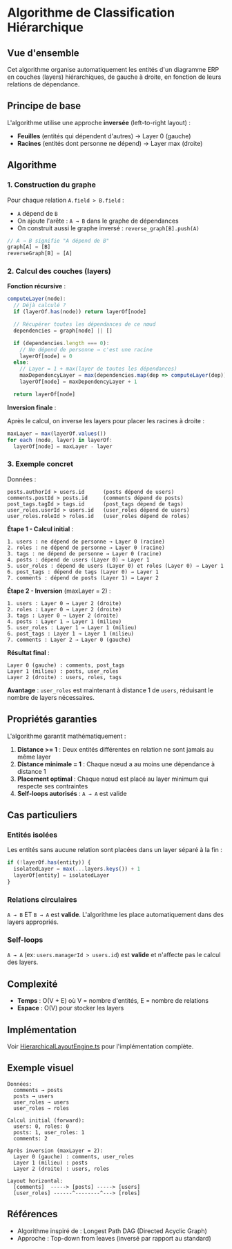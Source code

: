 # Algorithme de Classification Hiérarchique

## Vue d'ensemble

Cet algorithme organise automatiquement les entités d'un diagramme ERP en couches (layers) hiérarchiques, de gauche à droite, en fonction de leurs relations de dépendance.

## Principe de base

L'algorithme utilise une approche **inversée** (left-to-right layout) :

- **Feuilles** (entités qui dépendent d'autres) → Layer 0 (gauche)
- **Racines** (entités dont personne ne dépend) → Layer max (droite)

## Algorithme

### 1. Construction du graphe

Pour chaque relation `A.field > B.field` :
- `A` dépend de `B`
- On ajoute l'arête : `A → B` dans le graphe de dépendances
- On construit aussi le graphe inversé : `reverse_graph[B].push(A)`

```typescript
// A → B signifie "A dépend de B"
graph[A] = [B]
reverseGraph[B] = [A]
```

### 2. Calcul des couches (layers)

**Fonction récursive** :

```typescript
computeLayer(node):
  // Déjà calculé ?
  if (layerOf.has(node)) return layerOf[node]

  // Récupérer toutes les dépendances de ce nœud
  dependencies = graph[node] || []

  if (dependencies.length === 0):
    // Ne dépend de personne → c'est une racine
    layerOf[node] = 0
  else:
    // Layer = 1 + max(layer de toutes les dépendances)
    maxDependencyLayer = max(dependencies.map(dep => computeLayer(dep)))
    layerOf[node] = maxDependencyLayer + 1

  return layerOf[node]
```

**Inversion finale** :

Après le calcul, on inverse les layers pour placer les racines à droite :

```typescript
maxLayer = max(layerOf.values())
for each (node, layer) in layerOf:
  layerOf[node] = maxLayer - layer
```

### 3. Exemple concret

Données :
```
posts.authorId > users.id      (posts dépend de users)
comments.postId > posts.id     (comments dépend de posts)
post_tags.tagId > tags.id      (post_tags dépend de tags)
user_roles.userId > users.id   (user_roles dépend de users)
user_roles.roleId > roles.id   (user_roles dépend de roles)
```

**Étape 1 - Calcul initial** :
```
1. users : ne dépend de personne → Layer 0 (racine)
2. roles : ne dépend de personne → Layer 0 (racine)
3. tags : ne dépend de personne → Layer 0 (racine)
4. posts : dépend de users (Layer 0) → Layer 1
5. user_roles : dépend de users (Layer 0) et roles (Layer 0) → Layer 1
6. post_tags : dépend de tags (Layer 0) → Layer 1
7. comments : dépend de posts (Layer 1) → Layer 2
```

**Étape 2 - Inversion** (maxLayer = 2) :
```
1. users : Layer 0 → Layer 2 (droite)
2. roles : Layer 0 → Layer 2 (droite)
3. tags : Layer 0 → Layer 2 (droite)
4. posts : Layer 1 → Layer 1 (milieu)
5. user_roles : Layer 1 → Layer 1 (milieu)
6. post_tags : Layer 1 → Layer 1 (milieu)
7. comments : Layer 2 → Layer 0 (gauche)
```

**Résultat final** :
```
Layer 0 (gauche) : comments, post_tags
Layer 1 (milieu) : posts, user_roles
Layer 2 (droite) : users, roles, tags
```

**Avantage** : `user_roles` est maintenant à distance 1 de `users`, réduisant le nombre de layers nécessaires.

## Propriétés garanties

L'algorithme garantit mathématiquement :

1. **Distance >= 1** : Deux entités différentes en relation ne sont jamais au même layer
2. **Distance minimale = 1** : Chaque nœud a au moins une dépendance à distance 1
3. **Placement optimal** : Chaque nœud est placé au layer minimum qui respecte ses contraintes
4. **Self-loops autorisés** : `A → A` est valide

## Cas particuliers

### Entités isolées

Les entités sans aucune relation sont placées dans un layer séparé à la fin :

```typescript
if (!layerOf.has(entity)) {
  isolatedLayer = max(...layers.keys()) + 1
  layerOf[entity] = isolatedLayer
}
```

### Relations circulaires

`A → B` ET `B → A` est **valide**. L'algorithme les place automatiquement dans des layers appropriés.

### Self-loops

`A → A` (ex: `users.managerId > users.id`) est **valide** et n'affecte pas le calcul des layers.

## Complexité

- **Temps** : O(V + E) où V = nombre d'entités, E = nombre de relations
- **Espace** : O(V) pour stocker les layers

## Implémentation

Voir [HierarchicalLayoutEngine.ts](../src/infrastructure/layout/HierarchicalLayoutEngine.ts#L55-L120) pour l'implémentation complète.

## Exemple visuel

```
Données:
  comments → posts
  posts → users
  user_roles → users
  user_roles → roles

Calcul initial (forward):
  users: 0, roles: 0
  posts: 1, user_roles: 1
  comments: 2

Après inversion (maxLayer = 2):
  Layer 0 (gauche) : comments, user_roles
  Layer 1 (milieu) : posts
  Layer 2 (droite) : users, roles

Layout horizontal:
  [comments]  -----> [posts] -----> [users]
  [user_roles] ------^--------^---> [roles]
```

## Références

- Algorithme inspiré de : Longest Path DAG (Directed Acyclic Graph)
- Approche : Top-down from leaves (inversé par rapport au standard)
